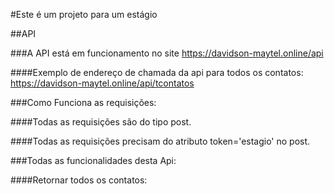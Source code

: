 #Este é um projeto para um estágio

##API

###A API está em funcionamento no site https://davidson-maytel.online/api

####Exemplo de endereço de chamada da api para todos os contatos: https://davidson-maytel.online/api/tcontatos

###Como Funciona as requisições:

####Todas as requisições são do tipo post.

####Todas as requisições precisam do atributo token='estagio' no post.

###Todas as funcionalidades desta Api:

####Retornar todos os contatos:

